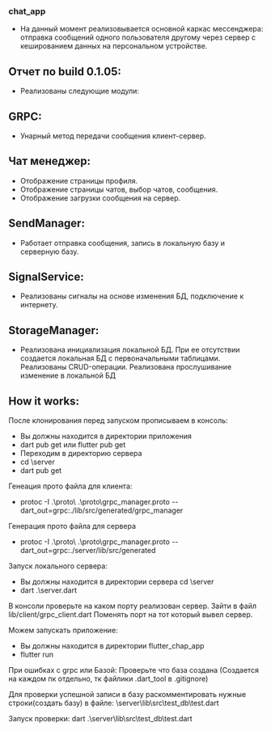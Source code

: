 ### chat_app

- На данный момент реализовывается основной каркас мессенджера: отправка сообщений одного пользователя другому через сервер с кешированием данных на персональном устройстве.
## Отчет по build 0.1.05:
- Реализованы следующие модули:

## GRPC:
- Унарный метод передачи сообщения клиент-сервер.

## Чат менеджер:
- Отображение страницы профиля.
- Отображение страницы чатов, выбор чатов, сообщения.
- Отображение загрузки сообщения на сервер.

## SendManager:
- Работает отправка сообщения, запись в локальную базу и серверную базу.

## SignalService:
- Реализованы сигналы на основе изменения БД, подключение к интернету.

## StorageManager:
- Реализована инициализация локальной БД. При ее отсутствии создается локальная БД с первоначальными таблицами. Реализованы CRUD-операции. Реализована прослушивание изменение в локальной БД


## How it works:
После клонирования перед запуском прописываем в консоль:
- Вы должны находится в директории приложения
- dart pub get или flutter pub get
- Переходим в директорию сервера
- cd \server
- dart pub get

Генеация прото файла для клиента:
- protoc -I .\proto\ .\proto\grpc_manager.proto --dart_out=grpc:./lib/src/generated/grpc_manager

Генерация прото файла для сервера
- protoc -I .\proto\ .\proto\grpc_manager.proto --dart_out=grpc:./server/lib/src/generated    

Запуск локального сервера:
- Вы должны находится в директории сервера cd \server
- dart .\server.dart 


В консоли проверьте на каком порту реализован сервер. Зайти в файл lib/client/grpc_client.dart Поменять порт на тот который вывел сервер.

Можем запускать приложение:
- Вы должны находится в директории flutter_chap_app
- flutter run 

При ошибках с grpc или Базой: 
Проверьте что база создана (Создается на каждом пк отдельно, тк файлики .dart_tool в .gitignore)

Для проверки успешной записи в базу раскомментировать нужные строки(создать базу) в файле:
\server\lib\src\test_db\test.dart

Запуск проверки:
dart .\server\lib\src\test_db\test.dart
